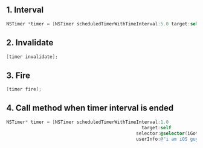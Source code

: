 ## 1. Interval

```objective-c
NSTimer *timer = [NSTimer scheduledTimerWithTimeInterval:5.0 target:self selector:@selector(doSomething) userInfo:nil repeats:NO];
```

## 2. Invalidate

```objective-c
[timer invalidate];
```

## 3. Fire

```objective-c
[timer fire];
```

## 4. Call method when timer interval is ended

```objective-c
NSTimer* timer = [NSTimer scheduledTimerWithTimeInterval:1.0
                                                  target:self
                                                selector:@selector(iGotCall:)
                                                userInfo:@"i am iOS guy" repeats:YES];
```
